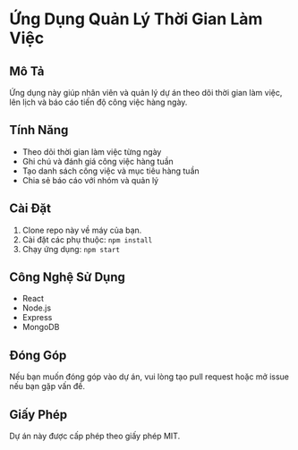 # Ứng Dụng Quản Lý Thời Gian Làm Việc

## Mô Tả
Ứng dụng này giúp nhân viên và quản lý dự án theo dõi thời gian làm việc, lên lịch và báo cáo tiến độ công việc hàng ngày.

## Tính Năng
- Theo dõi thời gian làm việc từng ngày
- Ghi chú và đánh giá công việc hàng tuần
- Tạo danh sách công việc và mục tiêu hàng tuần
- Chia sẻ báo cáo với nhóm và quản lý

## Cài Đặt
1. Clone repo này về máy của bạn.
2. Cài đặt các phụ thuộc: `npm install`
3. Chạy ứng dụng: `npm start`

## Công Nghệ Sử Dụng
- React
- Node.js
- Express
- MongoDB

## Đóng Góp
Nếu bạn muốn đóng góp vào dự án, vui lòng tạo pull request hoặc mở issue nếu bạn gặp vấn đề.

## Giấy Phép
Dự án này được cấp phép theo giấy phép MIT.
